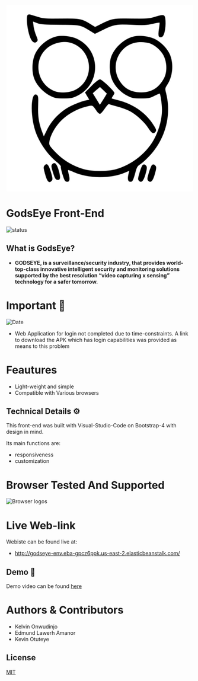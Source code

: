 <!-- GodsEye log--->

![GodsEye logo](
 css/571c1de6-aaa0-417a-a6e4-a7d0ec06045b_200x200.svg
)



<!-- GodsEye Home-Landing Page-->
# GodsEye Front-End

![status](https://img.shields.io/static/v1?label=status&message=production&color=blue&style=for-the-badge) 

## What is GodsEye?
* **GODSEYE, is a surveillance/security industry, that provides world-top-class innovative intelligent security and monitoring solutions supported by the best resolution “video capturing x sensing” technology for a safer tomorrow.**



# Important 📢
![Date](https://img.shields.io/static/v1?label=date&message=30/06/2020&color=green&style=for-the-badge)
* Web Application for login not completed due to time-constraints. A link to download the APK which has login capabilities was provided as means to this problem



# Feautures

* Light-weight and simple
* Compatible with Various browsers

## Technical Details ⚙️

This front-end was built with Visual-Studio-Code on Bootstrap-4 with design in mind.

Its main functions are:
* responsiveness
 * customization

# Browser Tested And Supported

![Browser logos](
 https://raw.githubusercontent.com/alrra/browser-logos/master/src/main-desktop-browser-logos.png
)


# Live Web-link

Webiste can be found live at:
 * http://godseye-env.eba-gpcz6ppk.us-east-2.elasticbeanstalk.com/

## Demo :movie_camera:
Demo video can be found [here](https://youtu.be/0mx5jkTiKyU)

# Authors & Contributors
* Kelvin Onwudinjo
* Edmund Lawerh Amanor
* Kevin Otuteye

## License
[MIT](https://choosealicense.com/licenses/mit/)